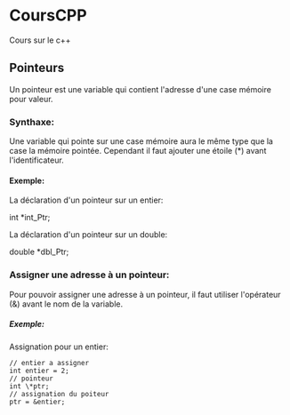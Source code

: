 # CoursCPP
Cours sur le c++


## Pointeurs

Un pointeur est une variable qui contient l'adresse d'une case mémoire pour valeur.

### Synthaxe:

Une variable qui pointe sur une case mémoire aura le même type que la case la
mémoire pointée. Cependant il faut ajouter une étoile (\*) avant l'identificateur.

#### Exemple:

La déclaration d'un pointeur sur un entier:

int \*int_Ptr;

La déclaration d'un pointeur sur un double:

double \*dbl_Ptr;

### Assigner une adresse à un pointeur:

Pour pouvoir assigner une adresse à un pointeur, il faut utiliser l'opérateur
(&) avant le nom de la variable. 

##### Exemple:

Assignation pour un entier:

    // entier a assigner
    int entier = 2;
    // pointeur
    int \*ptr;
    // assignation du poiteur
    ptr = &entier;
